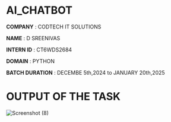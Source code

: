 # AI_CHATBOT

**COMPANY** : CODTECH IT SOLUTIONS

**NAME** : D SREENIVAS

**INTERN ID** : CT6WDS2684

**DOMAIN** : PYTHON

**BATCH DURATION** : DECEMBE 5th,2024 to JANUARY 20th,2025

# OUTPUT OF THE TASK

![Screenshot (8)](https://github.com/user-attachments/assets/cb2d5039-5de7-4c1b-a746-3d10088216d8)
